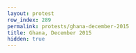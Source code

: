 ```yaml
---
layout: protest
row_index: 289
permalink: protests/ghana-december-2015
title: Ghana, December 2015
hidden: true
---
```


